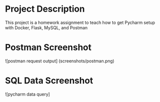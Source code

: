 # Project Description
This project is a homework assignment to teach how to get Pycharm setup with Docker, Flask, MySQL, and Postman
# Postman Screenshot 
![postman request output] (screenshots/postman.png)
# SQL Data Screenshot
![pycharm data query]